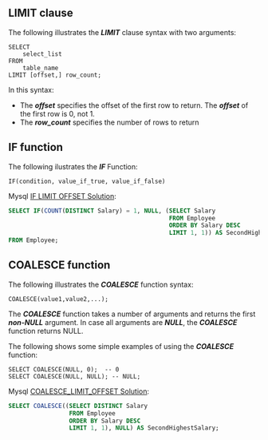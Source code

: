 
## LIMIT clause

The following illustrates the **_LIMIT_** clause syntax with two arguments:
```
SELECT 
    select_list
FROM
    table_name
LIMIT [offset,] row_count;
```

In this syntax:
* The **_offset_** specifies the offset of the first row to return. The **_offset_** of the first row is 0, not 1.
* The **_row_count_** specifies the number of rows to return

## IF function

The following ilustrates the **_IF_** Function:
```
IF(condition, value_if_true, value_if_false)
```

Mysql [IF LIMIT OFFSET Solution](mysql_if_limit_offset.sql):
```sql
SELECT IF(COUNT(DISTINCT Salary) = 1, NULL, (SELECT Salary
                                             FROM Employee
                                             ORDER BY Salary DESC
                                             LIMIT 1, 1)) AS SecondHighestSalary
FROM Employee;
```

## COALESCE function

The following illustrates the **_COALESCE_** function syntax:
```
COALESCE(value1,value2,...);
```

The **_COALESCE_** function takes a number of arguments and returns the first **_non-NULL_** argument. 
In case all arguments are **_NULL_**, the **_COALESCE_** function returns NULL.

The following shows some simple examples of using the **_COALESCE_** function:
```
SELECT COALESCE(NULL, 0);  -- 0
SELECT COALESCE(NULL, NULL); -- NULL;
```

Mysql [COALESCE_LIMIT_OFFSET Solution](mysql_coalesce_limit_offset.sql):
```sql
SELECT COALESCE((SELECT DISTINCT Salary
                 FROM Employee
                 ORDER BY Salary DESC
                 LIMIT 1, 1), NULL) AS SecondHighestSalary;
```





